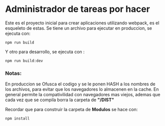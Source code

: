 # Administrador de tareas por hacer

Este es el proyecto inicial para crear aplicaciones utilizando webpack, es el esqueleto de  estas.
Se tiene un archivo para ejecutar en produccion, se ejecuta con:

`npm run build`

Y otro para desarrollo, se ejecuta con :

`npm run build:dev`

### Notas:
En produccion se Ofusca el codigo y se le ponen HASH a los nombres de los archivos, para evitar que los navegadores lo almacenen en la cache.
En general permite la compativilidad con navegadores mas viejos, ademas que cada vez que se compila borra la carpeta de **"/DIST"**

Recordar que para construir la carpeta de __Modulos__ se hace con:
```
npm install
```
